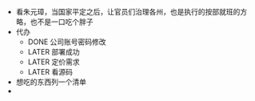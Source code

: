 - 看朱元璋，当国家平定之后，让官员们治理各州，也是执行的按部就班的方略，也不是一口吃个胖子
- 代办
	- DONE 公司账号密码修改
	- LATER 部署成功
	- LATER 定价需求
	- LATER 看源码
- 想吃的东西列一个清单
-